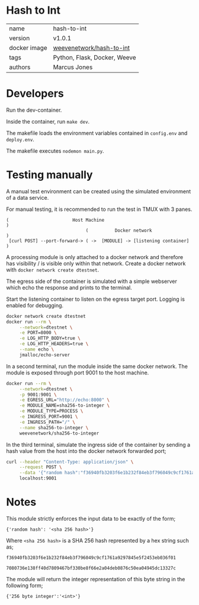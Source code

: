 # Hash to Int

|              |                                                                                           |
| ------------ | ----------------------------------------------------------------------------------------- |
| name         | hash-to-int                                                                         |
| version      | v1.0.1                                                                                    |
| docker image | [weevenetwork/hash-to-int](https://hub.docker.com/r/weevenetwork/hash-to-int) |
| tags         | Python, Flask, Docker, Weeve                                                              |
| authors      | Marcus Jones                                                                              |

# Developers

Run the dev-container.

Inside the container, run `make dev`.

The makefile loads the environment variables contained in `config.env` and `deploy.env`.

The makefile executes `nodemon main.py`.

# Testing manually

A manual test environment can be created using the simulated environment of a data service.

For manual testing, it is recommended to run the test in TMUX with 3 panes.

```
(                        Host Machine                                  )
                              (          Docker network               )
 [curl POST] --port-forward-> ( ->  [MODULE] -> [listening container] )

```

A processing module is only attached to a docker network and therefore has visibility / is visible only within that network. Create a docker network with `docker network create dtestnet`.

The egress side of the container is simulated with a simple webserver which echo the response and prints to the terminal.

Start the listening container to listen on the egress target port. Logging is enabled for debugging.

```bash
docker network create dtestnet
docker run --rm \
     --network=dtestnet \
     -e PORT=8000 \
     -e LOG_HTTP_BODY=true \
     -e LOG_HTTP_HEADERS=true \
     --name echo \
     jmalloc/echo-server
```

In a second terminal, run the module inside the same docker network. The module is exposed through port 9001 to the host machine.

```bash
docker run --rm \
     --network=dtestnet \
     -p 9001:9001 \
     -e EGRESS_URL="http://echo:8000" \
     -e MODULE_NAME=sha256-to-integer \
     -e MODULE_TYPE=PROCESS \
     -e INGRESS_PORT=9001 \
     -e INGRESS_PATH="/" \
     --name sha256-to-integer \
     weevenetwork/sha256-to-integer
```

In the third terminal, simulate the ingress side of the container by sending a hash value from the host into the docker network forwarded port;

```bash
curl --header "Content-Type: application/json" \
     --request POST \
     --data '{"random hash":"f36940fb3203f6e1b232f84eb3f796049c9cf1761a9297845e5f2453eb036f01"}' \
     localhost:9001
```

# Notes

This module strictly enforces the input data to be exactly of the form;

`{'random hash': '<sha 256 hash>'}`

Where `<sha 256 hash>` is a SHA 256 hash represented by a hex string such as;

`f36940fb3203f6e1b232f84eb3f796049c9cf1761a9297845e5f2453eb036f01`

`7080736e138ff40d7809467bf330be8f66e2a04deb0876c50ea04945dc13327c`

The module will return the integer representation of this byte string in the following form;

`{'256 byte integer':'<int>'}`
